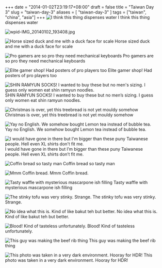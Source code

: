 +++
date = "2014-01-02T23:19:17+08:00"
draft = false
title = "Taiwan Day 3"
slug = "taiwan-day-3"
aliases = [
	"taiwan-day-3"
]
tags = ["taiwan", "china", "asia"]
+++
![I think this thing dispenses water](/travel-blog/images/2014/01/wpid-img_20140102_122313.jpg) I think this thing dispenses water


![wpid-IMG_20140102_193408.jpg](/travel-blog/images/2014/01/wpid-img_20140102_193408.jpg)

![Horse sized duck and me with a duck face for scale](/travel-blog/images/2014/01/wpid-img_20140102_121535.jpg) Horse sized duck and me with a duck face for scale

![Pro gamers are so pro they need mechanical keyboards](/travel-blog/images/2014/01/wpid-img_20140102_130504.jpg) Pro gamers are so pro they need mechanical keyboards

![Elite gamer shop! Had posters of pro players too](/travel-blog/images/2014/01/wpid-img_20140102_130519.jpg) Elite gamer shop! Had posters of pro players too

![SHIN RAMYUN SOCKS! I wanted to buy these but no men's sizing. I guess only women eat shin ramyun noodles.](/travel-blog/images/2014/01/wpid-img_20140102_181016.jpg) SHIN RAMYUN SOCKS! I wanted to buy these but no men’s sizing. I guess only women eat shin ramyun noodles.

![Christmas is over, yet this treebread is not yet mouldy somehow](/travel-blog/images/2014/01/wpid-img_20140102_130808.jpg) Christmas is over, yet this treebread is not yet mouldy somehow

![Yay no English. We somehow bought Lemon tea instead of bubble tea.](/travel-blog/images/2014/01/wpid-img_20140102_121251.jpg) Yay no English. We somehow bought Lemon tea instead of bubble tea.

![I would have gone in there but I'm bigger than these puny Taiwanese people. Hell even XL shirts don't fit me.](/travel-blog/images/2014/01/wpid-img_20140102_200519.jpg) I would have gone in there but I’m bigger than these puny Taiwanese people. Hell even XL shirts don’t fit me.

![Coffin bread so tasty man](/travel-blog/images/2014/01/wpid-img_2014010.jpg) Coffin bread so tasty man

![Mmm Coffin bread.](/travel-blog/images/2014/01/wpid-img_20140102_194836.jpg) Mmm Coffin bread.

![Tasty waffle with mysterious mascarpone ish filling](/travel-blog/images/2014/01/wpid-img_20140102_120614.jpg) Tasty waffle with mysterious mascarpone ish filling

![The stinky tofu was very stinky. Strange.](/travel-blog/images/2014/01/wpid-img_20140102_192736.jpg) The stinky tofu was very stinky. Strange.

![No idea what this is. Kind of like bakut teh but better.](/travel-blog/images/2014/01/wpid-img_20140102_185857.jpg) No idea what this is. Kind of like bakut teh but better.

![Blood! Kind of tasteless unfortunately.](/travel-blog/images/2014/01/wpid-img_201401.jpg) Blood! Kind of tasteless unfortunately.

![This guy was making the beef rib thing](/travel-blog/images/2014/01/wpid-img_20140102_185919.jpg) This guy was making the beef rib thing

![This photo was taken in a very dark environment. Hooray for HDR!](/travel-blog/images/2014/01/wpid-img_20140102_200254.jpg) This photo was taken in a very dark environment. Hooray for HDR!
